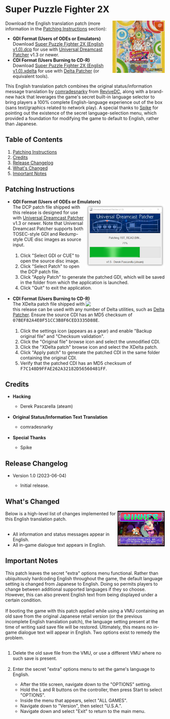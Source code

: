 <h1>Super Puzzle Fighter 2X</h1>
<img width="165" height="165" align="right" src="https://github.com/DerekPascarella/SuperPuzzleFighter2X-EnglishPatchDreamcast/blob/main/cover.jpg?raw=true">Download the English translation patch (more information in the <a href="#patching-instructions">Patching Instructions</a> section):
<ul>
 <li><b>GDI Format (Users of ODEs or Emulators)</b><br>Download <a href="https://github.com/DerekPascarella/SuperPuzzleFighter2X-EnglishPatchDreamcast/releases/download/1.0/Super.Puzzle.Fighter.2X.English.v1.0.dcp">Super Puzzle Fighter 2X (English v1.0).dcp</a> for use with <a href="https://github.com/DerekPascarella/UniversalDreamcastPatcher">Universal Dreamcast Patcher</a> v1.3 or newer.</li>
 <li><b>CDI Format (Users Burning to CD-R)</b><br>Download <a href="https://github.com/DerekPascarella/SuperPuzzleFighter2X-EnglishPatchDreamcast/releases/download/1.0/Super.Puzzle.Fighter.2X.English.v1.0.xdelta">Super Puzzle Fighter 2X (English v1.0).xdelta</a> for use with <a href="https://www.romhacking.net/utilities/704/">Delta Patcher</a> (or equivalent tools).</li>
</ul>
This English translation patch combines the original status/information message translation by <a href="https://www.romhacking.net/community/8124/">comradesnarky</a> from <a href="http://rdcproject.blogspot.com/">ReviveDC</a>, along with a brand-new hack that leverages the game's secret built-in language selector to bring players a 100% complete English-language experience out of the box (sans text/graphics related to network play).  A special thanks to <a href="https://cdromance.com/">Spike</a> for pointing out the existence of the secret language-selection menu, which provided a foundation for modifying the game to default to English, rather than Japanese.

<h2>Table of Contents</h2>

1. [Patching Instructions](#patching-instructions)
2. [Credits](#credits)
3. [Release Changelog](#release-changelog)
4. [What's Changed](#whats-changed)
5. [Important Notes](#important-notes)

<h2>Patching Instructions</h2>
<ul>
 <li><b>GDI Format (Users of ODEs or Emulators)</b><br><img align="right" width="250" src="https://github.com/DerekPascarella/UniversalDreamcastPatcher/blob/main/screenshots/screenshot.png?raw=true">The DCP patch file shipped with this release is designed for use with <a href="https://github.com/DerekPascarella/UniversalDreamcastPatcher">Universal Dreamcast Patcher</a> v1.3 or newer.  Note that Universal Dreamcast Patcher supports both TOSEC-style GDI and Redump-style CUE disc images as source input.<br><br><ol type="1"><li>Click "Select GDI or CUE" to open the source disc image.</li><li>Click "Select Patch" to open the DCP patch file.</li><li>Click "Apply Patch" to generate the patched GDI, which will be saved in the folder from which the application is launched.</li><li>Click "Quit" to exit the application.</li></ol></li>
 <br>
 <li><b>CDI Format (Users Burning to CD-R)</b><br><img align="right" width="250" src="https://i.imgur.com/r4b04e7.png">The XDelta patch file shipped with this release can be used with any number of Delta utilities, such as <a href="https://www.romhacking.net/utilities/704/">Delta Patcher</a>. Ensure the source CDI has an MD5 checksum of <tt>07BEF82A4E0F51CC3B8F6CED3335D88E</tt>.<br><br><ol type="1"><li>Click the settings icon (appears as a gear) and enable "Backup original file" and "Checksum validation".</li><li>Click the "Original file" browse icon and select the unmodified CDI.</li><li>Click the "XDelta patch" browse icon and select the XDelta patch.</li><li>Click "Apply patch" to generate the patched CDI in the same folder containing the original CDI.</li><li>Verify that the patched CDI has an MD5 checksum of <tt>F7C148D9FFAE262A32182D56560481FF</tt>.</ol></li>
</ul>

<h2>Credits</h2>
<ul>
 <li><b>Hacking</b></li>
  <ul>
   <li>Derek Pascarella (ateam)</li>
  </ul>
 <br>
 <li><b>Original Status/Information Text Translation</b></li>
  <ul>
   <li>comradesnarky</li>
  </ul>
 <br>
 <li><b>Special Thanks</b></li>
  <ul>
   <li>Spike</li>
  </ul>
</ul>

<h2>Release Changelog</h2>
<ul>
 <li>Version 1.0 (2023-06-04)</li>
 <ul>
  <li>Initial release.</li>
 </ul>
</ul>

<h2>What's Changed</h2>
<img align="right" width="149" height="112" src="https://github.com/DerekPascarella/SuperPuzzleFighter2X-EnglishPatchDreamcast/blob/main/screenshot.png?raw=true">Below is a high-level list of changes implemented for this English translation patch.
<br><br>
<ul>
 <li>All information and status messages appear in English.</li>
 <li>All in-game dialogue text appears in English.</li>
</ul>

<h2>Important Notes</h2>
This patch leaves the secret "extra" options menu functional.  Rather than ubiquitously hardcoding English throughout the game, the default language setting is changed from Japanese to English.  Doing so permits players to change between additional supported languages if they so choose.  However, this can also prevent English text from being displayed under a certain condition.
<br><br>
If booting the game with this patch applied while using a VMU containing an old save from the original Japanese retail version (or the previous incomplete English translation patch), the language setting present at the time of writing said save file will be restored.  Ultimately, this means no in-game dialogue text will appear in English.  Two options exist to remedy the problem.
<br><br>
<ol>
 <li>Delete the old save file from the VMU, or use a different VMU where no such save is present.<br><br></li>
 <li>Enter the secret "extra" options menu to set the game's language to English.</li>
  <ul>
   <li>After the title screen, navigate down to the "OPTIONS" setting.</li>
   <li>Hold the L and R buttons on the controller, then press Start to select "OPTIONS".</li>
   <li>Inside the menu that appears, select "ALL GAMES".</li>
   <li>Navigate down to "Version", then select "U.S.A.".</li>
   <li>Navigate down and select "Exit" to return to the main menu.</li>
 </ul>
</ol>
